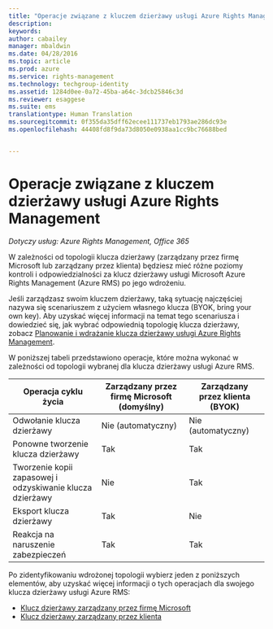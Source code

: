 ```yaml
---
title: "Operacje związane z kluczem dzierżawy usługi Azure Rights Management | Azure RMS"
description: 
keywords: 
author: cabailey
manager: mbaldwin
ms.date: 04/28/2016
ms.topic: article
ms.prod: azure
ms.service: rights-management
ms.technology: techgroup-identity
ms.assetid: 1284d0ee-0a72-45ba-a64c-3dcb25846c3d
ms.reviewer: esaggese
ms.suite: ems
translationtype: Human Translation
ms.sourcegitcommit: 0f355da35dff62ecee111737eb1793ae286dc93e
ms.openlocfilehash: 44408fd8f9da73d8050e0938aa1cc9bc76688bed


---
```


# Operacje związane z kluczem dzierżawy usługi Azure Rights Management

*Dotyczy usług: Azure Rights Management, Office 365*

W zależności od topologii klucza dzierżawy (zarządzany przez firmę Microsoft lub zarządzany przez klienta) będziesz mieć różne poziomy kontroli i odpowiedzialności za klucz dzierżawy usługi Microsoft Azure Rights Management (Azure RMS) po jego wdrożeniu.

Jeśli zarządzasz swoim kluczem dzierżawy, taką sytuację najczęściej nazywa się scenariuszem z użyciem własnego klucza (BYOK, bring your own key). Aby uzyskać więcej informacji na temat tego scenariusza i dowiedzieć się, jak wybrać odpowiednią topologię klucza dzierżawy, zobacz [Planowanie i wdrażanie klucza dzierżawy usługi Azure Rights Management](../plan-design/plan-implement-tenant-key.md).

W poniższej tabeli przedstawiono operacje, które można wykonać w zależności od topologii wybranej dla klucza dzierżawy usługi Azure RMS.

|Operacja cyklu życia|Zarządzany przez firmę Microsoft (domyślny)|Zarządzany przez klienta (BYOK)|
|-----------------------|-------------------------------|---------------------------|
|Odwołanie klucza dzierżawy|Nie (automatyczny)|Nie (automatyczny)|
|Ponowne tworzenie klucza dzierżawy|Tak|Tak|
|Tworzenie kopii zapasowej i odzyskiwanie klucza dzierżawy|Nie|Tak|
|Eksport klucza dzierżawy|Tak|Nie|
|Reakcja na naruszenie zabezpieczeń|Tak|Tak|

Po zidentyfikowaniu wdrożonej topologii wybierz jeden z poniższych elementów, aby uzyskać więcej informacji o tych operacjach dla swojego klucza dzierżawy usługi Azure RMS:


- [Klucz dzierżawy zarządzany przez firmę Microsoft](operations-microsoft-managed-tenant-key.md)
- [Klucz dzierżawy zarządzany przez klienta](operations-customer-managed-tenant-key.md)







<!--HONumber=Jun16_HO4-->


